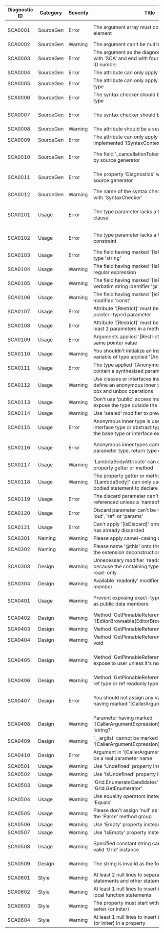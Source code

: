 ﻿| Diagnostic ID | Category  | Severity | Title                                                        | Description                                                  |
| ------------- | --------- | -------- | ------------------------------------------------------------ | ------------------------------------------------------------ |
| SCA0001       | SourceGen | Error    | The argument array must contain at least one element         | The argument array must contain at least one element; you can't pass an empty array, or even a 'null' literal |
| SCA0002       | SourceGen | Warning  | The argument can't be null here                              |                                                              |
| SCA0003       | SourceGen | Error    | The argument as the diagnostic ID should start with 'SCA' and end with four-digit number as the ID number |                                                              |
| SCA0004       | SourceGen | Error    | The attribute can only apply to a top-level type             |                                                              |
| SCA0005       | SourceGen | Error    | The attribute can only apply to a non-abstract type          |                                                              |
| SCA0006       | SourceGen | Error    | The syntax checker should be a non-generic type              |                                                              |
| SCA0007       | SourceGen | Error    | The syntax checker should be a partial type                  | The syntax checker should be a partial type because the source generator will automatically generate the constructor |
| SCA0008       | SourceGen | Warning  | The attribute should be a sealed type                        |                                                              |
| SCA0009       | SourceGen | Error    | The attribute can only apply to a type that has implemented 'ISyntaxContextReceiver' |                                                              |
| SCA0010       | SourceGen | Error    | The field '_cancellationToken' will be generated by source generator | The field '_cancellationToken' will be generated by source generator; you can't declare this field |
| SCA0011       | SourceGen | Error    | The property 'Diagnostics' will be generated by source generator | The property 'Diagnostics' will be generated by source generator; you can't declare this property |
| SCA0012       | SourceGen | Warning  | The name of the syntax checker type should end with 'SyntaxChecker' |                                                              |
| SCA0101       | Usage     | Error    | The type parameter lacks a CRTP-constraint clause            | The type parameter lacks a CRTP-constraint clause; you should append the type constraint '{0}' into the whole clause 'where {1} : {0}' |
| SCA0102       | Usage     | Error    | The type parameter lacks a CRTP-style type constraint        | The type parameter lacks a CRTP-style type constraint; you should apply the constraint like: 'where {0}: {1}' |
| SCA0103       | Usage     | Error    | The field having marked '[IsRegex]' must be of type 'string' |                                                              |
| SCA0104       | Usage     | Warning  | The field having marked '[IsRegex]' isn't a valid regular expression |                                                              |
| SCA0105       | Usage     | Warning  | The field having marked '[IsRegex]' should use verbatim string identifier '@' |                                                              |
| SCA0106       | Usage     | Warning  | The field having marked '[IsRegex]' should be modified 'const' |                                                              |
| SCA0107       | Usage     | Error    | Attribute '[Restrict]' must be applied onto a pointer-typed parameter |                                                              |
| SCA0108       | Usage     | Error    | Attribute '[Restrict]' must be applied onto at least 2 parameters in a method |                                                              |
| SCA0109       | Usage     | Error    | Arguments applied '[Restrict]' cannot hold a same pointer value |                                                              |
| SCA0110       | Usage     | Warning  | You shouldn't initialize an instance as the local variable of type applied '[AnonymousInnerType]' |                                                              |
| SCA0111       | Usage     | Error    | The type applied '[AnonymousInnerType]' must contain a synthesized parameterless constructor |                                                              |
| SCA0112       | Usage     | Warning  | Use classes or interfaces instead of structs to define an anonymous inner type to prevent any box and unbox operations |                                                              |
| SCA0113       | Usage     | Warning  | Don't use 'public' access modifier in order not to expose the type outside the solution |                                                              |
| SCA0114       | Usage     | Warning  | Use 'sealed' modifier to prevent any derivations             |                                                              |
| SCA0115       | Usage     | Error    | Anonymous inner type is used as an argument of interface type or abstract type, so you must give the base type or interface explicitly |                                                              |
| SCA0116       | Usage     | Error    | Anonymous inner types cannot be used as the parameter type, return type or so on | Anonymous inner types cannot be used as the parameter type, return type or so on; please use its base type or interface instead |
| SCA0117       | Usage     | Warning  | 'LambdaBodyAttribute' can only applied onto the property getter or method |                                                              |
| SCA0118       | Usage     | Warning  | The property getter or method applied '[LambdaBody]' can only use expression-bodied statement to declare the value |                                                              |
| SCA0119       | Usage     | Error    | The discard parameter can't be used or referenced unless a 'nameof' expression |                                                              |
| SCA0120       | Usage     | Error    | Discard parameter can't be modified by keyword 'out', 'ref' or 'params' |                                                              |
| SCA0121       | Usage     | Error    | Can't apply '[IsDiscard]' onto a parameter that has already discarded |                                                              |
| SCA0301       | Naming    | Warning  | Please apply camel-casing onto local functions               |                                                              |
| SCA0302       | Naming    | Warning  | Please name '@this' onto the first argument of the extension deconstruction method |                                                              |
| SCA0303       | Design    | Warning  | Unnecessary modifier 'readonly' on this member because the containing type has been already read-only |                                                              |
| SCA0304       | Design    | Warning  | Available 'readonly' modifier to apply to this member        |                                                              |
| SCA0401       | Usage     | Warning  | Prevent exposing exact-typed function pointers as public data members | Prevent exposing exact-typed function pointers as public data members; please use 'void*' instead |
| SCA0402       | Design    | Warning  | Method 'GetPinnableReference' lacks '[EditorBrowsable(EditorBrowsableState.Never)]' |                                                              |
| SCA0403       | Design    | Warning  | Method 'GetPinnableReference' cannot be static               |                                                              |
| SCA0404       | Design    | Warning  | Method 'GetPinnableReference' cannot return void             |                                                              |
| SCA0405       | Design    | Warning  | Method 'GetPinnableReference' should not expose to user unless it's not parameterless | Method 'GetPinnableReference' should not expose to user unless it's not parameterless; please remove '[EditorBrowsable(EditorBrowsable.Always)]' |
| SCA0406       | Design    | Warning  | Method 'GetPinnableReference' should return ref type or ref readonly type |                                                              |
| SCA0407       | Design    | Error    | You should not assign any values on parameters having marked '[CallerArgumentExpression]' | You should not assign any values on parameters having marked '[CallerArgumentExpression]'; they are of control by compiler |
| SCA0408       | Design    | Warning  | Parameter having marked '[CallerArgumentExpression]' should be of type 'string?' |                                                              |
| SCA0409       | Design    | Warning  | '__arglist' cannot be marked '[CallerArgumentExpression]'    |                                                              |
| SCA0410       | Design    | Error    | Argument in '[CallerArgumentExpression]' must be a real parameter name |                                                              |
| SCA0501       | Usage     | Warning  | Use 'Undefined' property instead                             |                                                              |
| SCA0502       | Usage     | Warning  | Use 'IsUndefined' property instead                           |                                                              |
| SCA0503       | Usage     | Warning  | 'Grid.EnumerateCandidates' can be simplified to 'Grid.GetEnumerator' |                                                              |
| SCA0504       | Usage     | Warning  | Use equality operators instead of method 'Equals'            |                                                              |
| SCA0505       | Usage     | Warning  | Please don't assign 'null' as the parameter into the 'Parse' method group |                                                              |
| SCA0506       | Usage     | Warning  | Use 'Empty' property instead                                 |                                                              |
| SCA0507       | Usage     | Warning  | Use 'IsEmpty' property instead                               |                                                              |
| SCA0508       | Usage     | Warning  | Specified constant string cannot be parsed to a valid 'Grid' instance | Specified constant string cannot be parsed to a valid 'Grid' instance; please verify the validity of the sudoku grid code |
| SCA0509       | Design    | Warning  | The string is invalid as the format                          | The string '{0}' is invalid as the format in the method 'Grid.ToString' or interpolated part |
| SCA0601       | Style     | Warning  | At least 2 null lines to separate and local function statements and other statements |                                                              |
| SCA0602       | Style     | Warning  | At least 1 null lines to insert into two different local function statements |                                                              |
| SCA0603       | Style     | Warning  | The property must start with getter, and then setter (or initer) |                                                              |
| SCA0604       | Style     | Warning  | At least 1 null lines to insert into getter and setter (or initer) in a property |                                                              |

